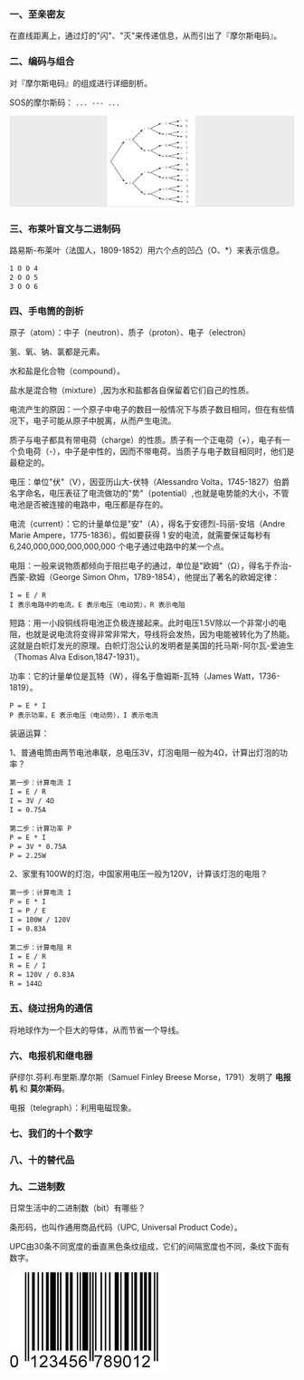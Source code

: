 ### 一、至亲密友

在直线距离上，通过灯的"闪"、"灭"来传递信息，从而引出了『摩尔斯电码』。



### 二、编码与组合

对『摩尔斯电码』的组成进行详细剖析。

SOS的摩尔斯码： `... --- ...`



![](media_conding/摩尔斯编码拆分.png)





### 三、布莱叶盲文与二进制码

路易斯-布莱叶（法国人，1809-1852）用六个点的凹凸（O、*）来表示信息。

```
1 O O 4
2 O O 5
3 O O 6
```



### 四、手电筒的剖析

原子（atom）：中子（neutron）、质子（proton）、电子（electron）



氢、氧、钠、氯都是元素。

水和盐是化合物（compound）。

盐水是混合物（mixture）,因为水和盐都各自保留着它们自己的性质。



电流产生的原因：一个原子中电子的数目一般情况下与质子数目相同，但在有些情况下，电子可能从原子中脱离，从而产生电流。



质子与电子都具有带电荷（charge）的性质。质子有一个正电荷（+），电子有一个负电荷（-），中子是中性的，因而不带电荷。当质子与电子数目相同时，他们是最稳定的。



电压：单位"伏"（V），因亚历山大-伏特（Alessandro Volta，1745-1827）伯爵名字命名，电压表征了电流做功的"势"（potential）,也就是电势能的大小，不管电池是否被连接的电路中，电压都是存在的。

电流（current）：它的计量单位是"安"（A），得名于安德烈-玛丽-安培（Andre Marie Ampere，1775-1836）。假如要获得 1 安的电流，就需要保证每秒有 6,240,000,000,000,000,000 个电子通过电路中的某一个点。

电阻：一般来说物质都倾向于阻拦电子的通过，单位是"欧姆"（Ω），得名于乔治-西蒙-欧姆（George Simon Ohm，1789-1854），他提出了著名的欧姆定律：

```
I = E / R
I 表示电路中的电流，E 表示电压（电动势），R 表示电阻
```



短路：用一小段铜线将电池正负极连接起来。此时电压1.5V除以一个非常小的电阻，也就是说电流将变得非常非常大，导线将会发热，因为电能被转化为了热能。这就是白帜灯发光的原理。白帜灯泡公认的发明者是美国的托马斯-阿尔瓦-爱迪生（Thomas Alva Edison,1847-1931）。



功率：它的计量单位是瓦特（W），得名于詹姆斯-瓦特（James Watt，1736-1819）。

```
P = E * I
P 表示功率，E 表示电压（电动势），I 表示电流
```



装逼运算：

1、普通电筒由两节电池串联，总电压3V，灯泡电阻一般为4Ω，计算出灯泡的功率？

```
第一步：计算电流 I
I = E / R 
I = 3V / 4Ω
I = 0.75A

第二步：计算功率 P
P = E * I
P = 3V * 0.75A
P = 2.25W
```

2、家里有100W的灯泡，中国家用电压一般为120V，计算该灯泡的电阻？

```
第一步：计算电流 I
P = E * I
I = P / E
I = 100W / 120V
I = 0.83A

第二步：计算电阻 R
I = E / R
R = E / I 
R = 120V / 0.83A
R = 144Ω
```



### 五、绕过拐角的通信

将地球作为一个巨大的导体，从而节省一个导线。



### 六、电报机和继电器

萨缪尔.芬利.布里斯.摩尔斯（Samuel Finley Breese Morse，1791）发明了 **电报机** 和 **莫尔斯码**。



电报（telegraph）：利用电磁现象。



### 七、我们的十个数字



### 八、十的替代品



### 九、二进制数

日常生活中的二进制数（bit）有哪些？

条形码，也叫作通用商品代码（UPC, Universal Product Code）。

UPC由30条不同宽度的垂直黑色条纹组成，它们的间隔宽度也不同，条纹下面有数字。

![](media_conding/UPC.png)